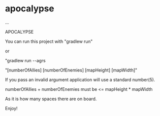 # apocalypse
...


APOCALYPSE 

You can run this project with 
"gradlew run"

or

"gradlew run --agrs 

"[numberOfAllies] [numberOfEnemies] [mapHeight] [mapWidth]"

If you pass an invalid argument application will use a standard number(5).

numberOfAllies + numberOfEnemies must be <= mapHeight * mapWidth

As it is how many spaces there are on board.

Enjoy!


